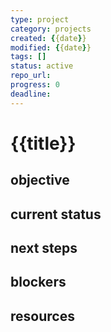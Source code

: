 ```yaml
---
type: project
category: projects
created: {{date}}
modified: {{date}}
tags: []
status: active
repo_url: 
progress: 0
deadline: 
---
```


# {{title}}

## objective

## current status

## next steps

## blockers

## resources